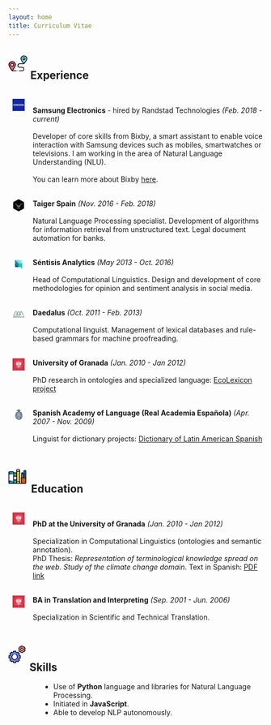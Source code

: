 ```yaml
---
layout: home
title: Curriculum Vitae
---
```



[comment]: Experience

<br />
<img src = 'assets/pins.svg' style="float:left;width:2.3rem;margin-right:0.4rem"/> 
<h2>Experience</h2>
<br />


<img src = 'assets/companies/samsung.png' style="float:left;width:1.5rem;margin-right:0.3rem;margin-left:8px"/>
<p style="margin-left:48px;">
	<b>Samsung Electronics</b> - hired by Randstad Technologies <i>(Feb. 2018 - current)</i><br /><br />
	Developer of core skills from Bixby, a smart assistant to enable voice interaction with Samsung devices such as mobiles, smartwatches or televisions. I am working in the area of Natural Language Understanding (NLU). 
	<br/><br/>
	You can learn more about Bixby <a href="https://bixbydevelopers.com" target="_blank">here</a>.
	<br/><br/>
</p>


<img src = 'assets/companies/taiger.png' style="float:left;width:1.5rem;margin-right:0.3rem;margin-left:8px"/>
<p style="margin-left:48px;">
	<b>Taiger Spain</b> <i>(Nov. 2016 - Feb. 2018)</i><br /><br />
	Natural Language Processing specialist. Development of algorithms for information retrieval from unstructured text. Legal document automation for banks.
	<br/><br/>
</p>


<img src = 'assets/companies/sentisis.png' style="float:left;width:1.5rem;margin-right:0.3rem;margin-left:8px"/>
<p style="margin-left:48px;">
	<b>Séntisis Analytics</b> <i>(May 2013 - Oct. 2016)</i><br /><br />
	Head of Computational Linguistics. Design and development of core methodologies for opinion and sentiment analysis in social media.
	<br/><br/>
</p>


<img src = 'assets/companies/daedalus.jpeg' style="float:left;width:1.5rem;margin-right:0.3rem;margin-left:8px"/>
<p style="margin-left:48px;">
	<b>Daedalus</b> <i>(Oct. 2011 - Feb. 2013)</i><br /><br />
	Computational linguist. Management of lexical databases and rule-based grammars for machine proofreading.
	<br/><br/>
</p>


<img src = 'assets/companies/ugr.png' style="float:left;width:1.5rem;margin-right:0.3rem;margin-left:8px"/>
<p style="margin-left:48px;">
	<b>University of Granada</b> <i>(Jan. 2010 - Jan 2012)</i><br /><br />
	PhD research in ontologies and specialized language: <a href="http://ecolexicon.ugr.es/en/index.htm" target="_blank">EcoLexicon project</a>
	<br/><br/>
</p>

<img src = 'assets/companies/rae.jpeg' style="float:left;width:1.5rem;margin-right:0.3rem;margin-left:8px"/>
<p style="margin-left:48px;">
	<b>Spanish Academy of Language (Real Academia Española)</b> <i>(Apr. 2007 - Nov. 2009)</i><br /><br />
	Linguist for dictionary projects: <a href="http://lema.rae.es/damer/" target="_blank">Dictionary of Latin American Spanish</a>
	<br/><br/>
</p>



[comment]: Education

<br />
<img src = 'assets/libro.png' style="float:left;width:2.2rem;margin-right:0.6rem"/> 
<h2>Education</h2>
<br />


<img src = 'assets/companies/ugr.png' style="float:left;width:1.5rem;margin-right:0.3rem;margin-left:8px"/>
<p style="margin-left:48px;">
	<b>PhD at the University of Granada</b> <i>(Jan. 2010 - Jan 2012)</i><br /><br />
	Specialization in Computational Linguistics (ontologies and semantic annotation). <br />PhD Thesis: <i>Representation of terminological knowledge spread on the web. Study of the climate change domain</i>. Text in Spanish: <a href="https://www.google.com/url?sa=t&rct=j&q=&esrc=s&source=web&cd=1&ved=2ahUKEwiRgejS7NHoAhWGxoUKHZcMD0sQFjAAegQIAxAB&url=https%3A%2F%2Fhera.ugr.es%2Ftesisugr%2F20745539.pdf&usg=AOvVaw3jbJ-I166fkwMiQRaWv0i9" target="_blank">PDF link</a>
	<br/><br/>
</p>

<img src = 'assets/companies/ugr.png' style="float:left;width:1.5rem;margin-right:0.3rem;margin-left:8px"/>
<p style="margin-left:48px;">
	<b>BA in Translation and Interpreting</b> <i>(Sep. 2001 - Jun. 2006)</i><br /><br />
	Specialization in Scientific and Technical Translation.
	<br/><br/>
</p>



[comment]: Skills

<br />
<img src = 'assets/mecanica.png' style="float:left;width:2.1rem;margin-right:0.5rem"/> 
<h2>Skills</h2>

<ul style="list-style-type:disc;margin-left:65px;">
  <li>Use of <b>Python</b> language and libraries for Natural Language Processing.</li>
  <li>Initiated in <b>JavaScript</b>.</li>
  <li>Able to develop NLP autonomously.</li>
</ul>
<br />
<br />
<br /><br /><br />